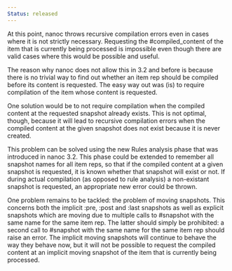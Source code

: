 ```yaml
--- 
Status: released
--- 
```


At this point, nanoc throws recursive compilation errors even in cases where it is not strictly necessary. Requesting the #compiled_content of the item that is currently being processed is impossible even though there are valid cases where this would be possible and useful.

The reason why nanoc does not allow this in 3.2 and before is because there is no trivial way to find out whether an item rep should be compiled before its content is requested. The easy way out was (is) to require compilation of the item whose content is requested.

One solution would be to not require compilation when the compiled content at the requested snapshot already exists. This is not optimal, though, because it will lead to recursive compilation errors when the compiled content at the given snapshot does not exist because it is never created.

This problem can be solved using the new Rules analysis phase that was introduced in nanoc 3.2. This phase could be extended to remember all snapshot names for all item reps, so that if the compiled content at a given snapshot is requested, it is known whether that snapshot will exist or not. If during actual compilation (as opposed to rule analysis) a non-existant snapshot is requested, an appropriate new error could be thrown.

One problem remains to be tackled: the problem of moving snapshots. This concerns both the implicit :pre, :post and :last snapshots as well as explicit snapshots which are moving due to multiple calls to #snapshot with the same name for the same item rep. The latter should simply be prohibited: a second call to #snapshot with the same name for the same item rep should raise an error. The implicit moving snapshots will continue to behave the way they behave now, but it will not be possible to request the compiled content at an implicit moving snapshot of the item that is currently being processed.
